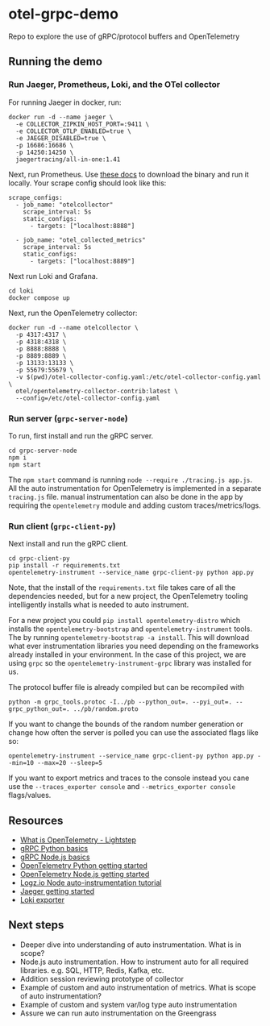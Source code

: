 # otel-grpc-demo

Repo to explore the use of gRPC/protocol buffers and OpenTelemetry

## Running the demo

### Run Jaeger, Prometheus, Loki, and the OTel collector

For running Jaeger in docker, run:

```
docker run -d --name jaeger \
  -e COLLECTOR_ZIPKIN_HOST_PORT=:9411 \
  -e COLLECTOR_OTLP_ENABLED=true \
  -e JAEGER_DISABLED=true \
  -p 16686:16686 \
  -p 14250:14250 \
  jaegertracing/all-in-one:1.41
```

Next, run Prometheus. Use [these docs](https://prometheus.io/docs/prometheus/latest/getting_started/) to download the binary and run it locally. Your scrape config should look like this:

```
scrape_configs:
  - job_name: "otelcollector"
    scrape_interval: 5s
    static_configs:
      - targets: ["localhost:8888"]

  - job_name: "otel_collected_metrics"
    scrape_interval: 5s
    static_configs:
      - targets: ["localhost:8889"]
```

Next run Loki and Grafana.

```
cd loki
docker compose up
```

Next, run the OpenTelemetry collector:

```
docker run -d --name otelcollector \
  -p 4317:4317 \
  -p 4318:4318 \
  -p 8888:8888 \
  -p 8889:8889 \
  -p 13133:13133 \
  -p 55679:55679 \
  -v $(pwd)/otel-collector-config.yaml:/etc/otel-collector-config.yaml \
  otel/opentelemetry-collector-contrib:latest \
  --config=/etc/otel-collector-config.yaml
```

### Run server (`grpc-server-node`)

To run, first install and run the gRPC server.

```
cd grpc-server-node
npm i
npm start
```

The `npm start` command is running `node --require ./tracing.js app.js`. All the auto instrumentation for OpenTelemetry is implemented in a separate `tracing.js` file. manual instrumentation can also be done in the app by requiring the `opentelemetry` module and adding custom traces/metrics/logs.

### Run client (`grpc-client-py`)

Next install and run the gRPC client.

```
cd grpc-client-py
pip install -r requirements.txt
opentelemetry-instrument --service_name grpc-client-py python app.py
```

Note, that the install of the `requirements.txt` file takes care of all the dependencies needed, but for a new project, the OpenTelemetry tooling intelligently installs what is needed to auto instrument.

For a new project you could `pip install opentelemetry-distro` which installs the `opentelemetry-bootstrap` and `opentelemetry-instrument` tools.  The by running `opentelemetry-bootstrap -a install`. This will download what ever instrumentation libraries you need depending on the frameworks already installed in your environment. In the case of this project, we are using `grpc` so the `opentelemetry-instrument-grpc` library was installed for us.

The protocol buffer file is already compiled but can be recompiled with

```
python -m grpc_tools.protoc -I../pb --python_out=. --pyi_out=. --grpc_python_out=. ../pb/random.proto
```

If you want to change the bounds of the random number generation or change how often the server is polled you can use the associated flags like so:

```
opentelemetry-instrument --service_name grpc-client-py python app.py --min=10 --max=20 --sleep=5
```

If you want to export metrics and traces to the console instead you cane use the `--traces_exporter console` and `--metrics_exporter console` flags/values.


## Resources

- [What is OpenTelemetry - Lightstep](https://www.youtube.com/watch?v=mUA-uzk94ro)
- [gRPC Python basics](https://grpc.io/docs/languages/python/basics/)
- [gRPC Node.js basics](https://grpc.io/docs/languages/node/basics/)
- [OpenTelemetry Python getting started](https://opentelemetry.io/docs/instrumentation/python/getting-started/)
- [OpenTelemetry Node.js getting started](https://opentelemetry.io/docs/instrumentation/js/getting-started/nodejs/)
- [Logz.io Node auto-instrumentation tutorial](https://logz.io/blog/nodejs-javascript-opentelemetry-auto-instrumentation/)
- [Jaeger getting started](https://www.jaegertracing.io/docs/1.41/getting-started/)
- [Loki exporter](https://github.com/open-telemetry/opentelemetry-collector-contrib/blob/main/exporter/lokiexporter/README.md)


## Next steps

- Deeper dive into understanding of auto instrumentation. What is in scope?
- Node.js auto instrumentation. How to instrument auto for all required libraries. e.g. SQL, HTTP, Redis, Kafka, etc.
- Addition session reviewing prototype of collector
- Example of custom and auto instrumentation of metrics. What is scope of auto instrumentation?
- Example of custom and system var/log type auto instrumentation
- Assure we can run auto instrumentation on the Greengrass

